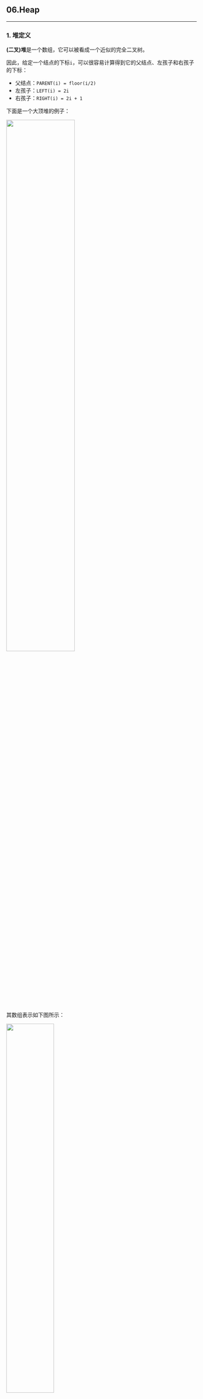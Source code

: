 ## 06.Heap
------

### 1. 堆定义

**(二叉)堆**是一个数组，它可以被看成一个近似的完全二叉树。

因此，给定一个结点的下标`i`，可以很容易计算得到它的父结点、左孩子和右孩子的下标：

 - 父结点：`PARENT(i) = floor(i/2)`
 - 左孩子：`LEFT(i) = 2i`
 - 右孩子：`RIGHT(i) = 2i + 1`
 
 下面是一个大顶堆的例子：
 
 <img src = "https://img-blog.csdnimg.cn/2019091210010921.png" width = "60%">
 
 其数组表示如下图所示：
 
 <img src = "https://img-blog.csdnimg.cn/20190912100341609.png" width = "50%">
 
 **大顶堆的性质**是指除了根结点以外的所有结点`i`都要满足：`A[PARENT(i)] ≥ A[i]`
 
 关于堆有如下值得注意的几点：
 
**注1**：堆并不保证所有元素有序。<br>
**注2**：堆除了最后一层其他层都是**完全**的。<br>
**注2**：堆中的元素时**按层的顺序存储**的，在后面会看到这种顺序存储的好处。<br>
**注3**：定义堆中结点的**高度**为该结点到叶结点最长简单路径上**边**的数目，进而把堆的高度定义为根结点的高度。

**叶子结点**：由于堆是一棵完全二叉树，因此堆的叶子结点只可能出现在最后两层中，如上图中的`2、4、1、9、3`。

值得注意的一点是，堆的最后一个非叶子结点的下标为`floor(length/2)`，这个性质在后面建堆的过程中很有用。

### 2. 维护堆的性质

大顶堆的最重要的性质是：堆中的任何非根结点都要满足`A[PARENT(i)] ≥ A[i]`，因此维护堆的性质的过程主要就是使得某个结点要大于其孩子结点。

```c
void MAX_HEAPIFY(ElemType* A, int length, int i) {
	int l = LEFT(i);
	int r = RIGHT(i);
	int largest = i;
	if (l <= length && A[l] > A[largest])
		largest = l;

	if (r <= length && A[r] > A[largest])
		largest = r;

	if (largest != i) {
		SWAP(A[i], A[largest]);
		MAX_HEAPIFY(A, length, largest);
	}	
}
```
上述代码确保了结点`i`的大小大于其孩子结点的大小，使得结点`i`满足了大顶堆的要求，然后通过递归的方式来保持其子树中的结点也满足大顶堆的要求。

下面是一个例子，当`i = 2`时：

<img src = "https://img-blog.csdnimg.cn/20190912110840627.png" width = "100%">

此时，显然结点`A[2] = 4`违反了大顶堆的性质，需要将`4`和`14`进行交换。交换之后，`A[4] = 4`仍然违反了大顶堆的性质，因此需要再次将`4`和`8`交换，完成结点`A[2]`的性质的维护。

### 3. 建堆

建堆的过程很简单，只需要从下往上对所有的非叶子结点调用`MAX_HEAPIFY`来维护堆的性质，对所有的非叶子结点迭代完之后，大顶堆就建立完毕了。

```c
void BUILD_MAX_HEAP(A, length) {
	for (int i = length / 2; i > 0; --i) {
		MAX_HEAPIFY(A, length, i);
	}
}
```

值得注意的是，这里用到了前面提到的性质：**堆的最后一个非叶子结点的下标为`floor(length/2)`。**

查看：[源码](./src/06.Heap.c)|[C++版本](../C++/06.Heap.md)|[Python版本](../Python/06.Heap.md)
